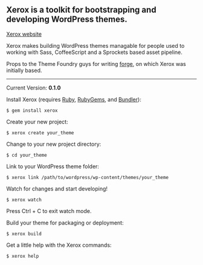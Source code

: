 ## Xerox is a toolkit for bootstrapping and developing WordPress themes.

[Xerox website](https://github.com/jasonwebster/xerox)

Xerox makes building WordPress themes managable for people used to working
with Sass, CoffeeScript and a Sprockets based asset pipeline.

Props to the Theme Foundry guys for writing
[forge](http://forge.thethemefoundry.com/), on which Xerox was initially based.

-----

Current Version: **0.1.0**

Install Xerox (requires [Ruby](http://www.ruby-lang.org/),
[RubyGems](http://rubygems.org/), and [Bundler](http://bundler.io/)):

    $ gem install xerox

Create your new project:

    $ xerox create your_theme

Change to your new project directory:

    $ cd your_theme

Link to your WordPress theme folder:

    $ xerox link /path/to/wordpress/wp-content/themes/your_theme

Watch for changes and start developing!

    $ xerox watch

Press Ctrl + C to exit watch mode.

Build your theme for packaging or deployment:

    $ xerox build

Get a little help with the Xerox commands:

    $ xerox help
